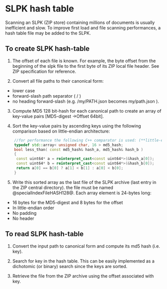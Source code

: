 # SLPK hash table

Scanning an SLPK (ZIP store) containing millions of documents is usually inefficient and slow. To improve first load and file scanning performances, a hash table file may be added to the SLPK.

## To create SLPK hash-table
1. The offset of each file is known. For example, the byte offset from the beginning of the slpk file to the first byte of its ZIP local file header. See ZIP specification for reference.

2. Convert all file paths to their canonical form: 
  - lower case
  - forward-slash path separator ( / )
  - no heading forward-slash (e.g.  /my/PATH.json  becomes  my/path.json ).

3. Compute MD5 128 bit-hash for each canonical path to create an array of key-value pairs [MD5-digest ->Offset 64bit]. 

4. Sort the key-value pairs by ascending keys using the following comparison based on little-endian architecture:
```cpp
	//for performance the following C++ comparator is used: (**little-endian**)
	typedef std::array< unsigned char, 16 > md5_hash;
	bool less_than( const md5_hash& hash_a, md5_hash& hash_b )
	{
	 const uint64* a = reinterpret_cast<const uint64*>(&hash_a[0]);	
	 const uint64* b = reinterpret_cast<const uint64*>(&hash_b[0]);	
	 return a[0] == b[0] ? a[1] < b[1] : a[0] < b[0];
	}
```
5. Write this sorted array as the last file of the SLPK archive (last entry in the ZIP central directory). the file must be named  @specialIndexFileHASH128@. Each array element is 24-bytes long:
  - 16 bytes for the MD5-digest and 8 bytes for the offset
  - In little-endian order
  - No padding
  - No header

## To read SLPK hash-table
1. Convert the input path to canonical form and compute its md5 hash (i.e. key).

2. Search for key in the hash table. This can be easily implemented as a dichotomic (or binary) search since the keys are sorted.

3. Retrieve the file from the ZIP archive using the offset associated with key.
